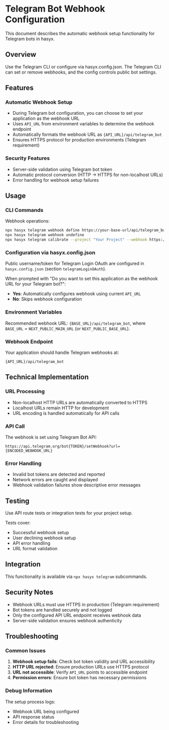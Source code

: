 # Telegram Bot Webhook Configuration

This document describes the automatic webhook setup functionality for Telegram bots in hasyx.

## Overview

Use the Telegram CLI or configure via hasyx.config.json. The Telegram CLI can set or remove webhooks, and the config controls public bot settings.

## Features

### Automatic Webhook Setup
- During Telegram bot configuration, you can choose to set your application as the webhook URL
- Uses `API_URL` from environment variables to determine the webhook endpoint
- Automatically formats the webhook URL as `{API_URL}/api/telegram_bot`
- Ensures HTTPS protocol for production environments (Telegram requirement)

### Security Features
- Server-side validation using Telegram bot token
- Automatic protocol conversion (HTTP → HTTPS for non-localhost URLs)
- Error handling for webhook setup failures

## Usage

### CLI Commands

Webhook operations:
```bash
npx hasyx telegram webhook define https://your-base-url/api/telegram_bot
npx hasyx telegram webhook undefine
npx hasyx telegram calibrate --project "Your Project" --webhook https://your-base-url/api/telegram_bot
```

### Configuration via hasyx.config.json

Public username/token for Telegram Login OAuth are configured in `hasyx.config.json` (section `telegramLoginOAuth`).

When prompted with "Do you want to set this application as the webhook URL for your Telegram bot?":
- **Yes**: Automatically configures webhook using current `API_URL`
- **No**: Skips webhook configuration

### Environment Variables

Recommended webhook URL: `{BASE_URL}/api/telegram_bot`, where `BASE_URL` = `NEXT_PUBLIC_MAIN_URL` (or `NEXT_PUBLIC_BASE_URL`).

### Webhook Endpoint

Your application should handle Telegram webhooks at:
```
{API_URL}/api/telegram_bot
```

## Technical Implementation

### URL Processing
- Non-localhost HTTP URLs are automatically converted to HTTPS
- Localhost URLs remain HTTP for development
- URL encoding is handled automatically for API calls

### API Call
The webhook is set using Telegram Bot API:
```
https://api.telegram.org/bot{TOKEN}/setWebhook?url={ENCODED_WEBHOOK_URL}
```

### Error Handling
- Invalid bot tokens are detected and reported
- Network errors are caught and displayed
- Webhook validation failures show descriptive error messages

## Testing
Use API route tests or integration tests for your project setup.

Tests cover:
- Successful webhook setup
- User declining webhook setup
- API error handling
- URL format validation

## Integration

This functionality is available via `npx hasyx telegram` subcommands.

## Security Notes

- Webhook URLs must use HTTPS in production (Telegram requirement)
- Bot tokens are handled securely and not logged
- Only the configured API URL endpoint receives webhook data
- Server-side validation ensures webhook authenticity

## Troubleshooting

### Common Issues

1. **Webhook setup fails**: Check bot token validity and URL accessibility
2. **HTTP URL rejected**: Ensure production URLs use HTTPS protocol  
3. **URL not accessible**: Verify `API_URL` points to accessible endpoint
4. **Permission errors**: Ensure bot token has necessary permissions

### Debug Information

The setup process logs:
- Webhook URL being configured
- API response status
- Error details for troubleshooting 